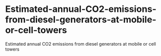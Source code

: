 # Estimated-annual-CO2-emissions-from-diesel-generators-at-mobile-or-cell-towers
Estimated annual CO2 emissions from diesel generators at mobile or cell towers

